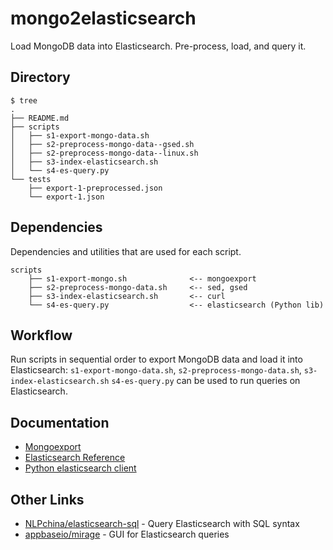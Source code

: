 # mongo2elasticsearch

Load MongoDB data into Elasticsearch. Pre-process, load, and query it.

## Directory

```
$ tree
.
├── README.md
├── scripts
│   ├── s1-export-mongo-data.sh
│   ├── s2-preprocess-mongo-data--gsed.sh
│   ├── s2-preprocess-mongo-data--linux.sh
│   ├── s3-index-elasticsearch.sh
│   └── s4-es-query.py
└── tests
    ├── export-1-preprocessed.json
    └── export-1.json
```

## Dependencies

Dependencies and utilities that are used for each script.

```
scripts
    ├── s1-export-mongo.sh              <-- mongoexport
    ├── s2-preprocess-mongo-data.sh     <-- sed, gsed
    ├── s3-index-elasticsearch.sh       <-- curl
    └── s4-es-query.py                  <-- elasticsearch (Python lib)
```


## Workflow

Run scripts in sequential order to export MongoDB data and load it into Elasticsearch: `s1-export-mongo-data.sh`, `s2-preprocess-mongo-data.sh`, `s3-index-elasticsearch.sh` 
`s4-es-query.py` can be used to run queries on Elasticsearch.


## Documentation

- [Mongoexport](https://docs.mongodb.com/manual/reference/program/mongoexport/)
- [Elasticsearch Reference](https://www.elastic.co/guide/en/elasticsearch/reference/index.html)
- [Python elasticsearch client](https://elasticsearch-py.readthedocs.io)


## Other Links

- [NLPchina/elasticsearch-sql](https://github.com/NLPchina/elasticsearch-sql) - Query Elasticsearch with SQL syntax
- [appbaseio/mirage](https://github.com/appbaseio/mirage) - GUI for Elasticsearch queries




